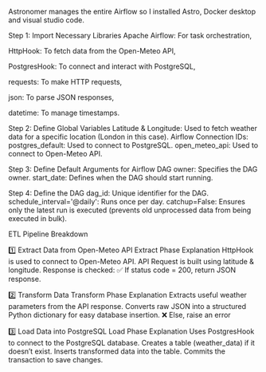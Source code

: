 Astronomer manages the entire Airflow so I installed Astro, Docker desktop and visual studio code.

Step 1: Import Necessary Libraries
Apache Airflow: For task orchestration,

HttpHook: To fetch data from the Open-Meteo API,

PostgresHook: To connect and interact with PostgreSQL,

requests: To make HTTP requests,

json: To parse JSON responses,

datetime: To manage timestamps.

 Step 2: Define Global Variables
Latitude & Longitude: Used to fetch weather data for a specific location (London in this case).
Airflow Connection IDs:
postgres_default: Used to connect to PostgreSQL.
open_meteo_api: Used to connect to Open-Meteo API.

Step 3: Define Default Arguments for Airflow DAG
owner: Specifies the DAG owner.
start_date: Defines when the DAG should start running.

Step 4: Define the DAG
dag_id: Unique identifier for the DAG.
schedule_interval='@daily': Runs once per day.
catchup=False: Ensures only the latest run is executed (prevents old unprocessed data from being executed in bulk).

ETL Pipeline Breakdown

1️⃣ Extract Data from Open-Meteo API
Extract Phase Explanation
HttpHook is used to connect to Open-Meteo API.
API Request is built using latitude & longitude.
Response is checked:
✅ If status code = 200, return JSON response.

2️⃣ Transform Data
 Transform Phase Explanation
Extracts useful weather parameters from the API response.
Converts raw JSON into a structured Python dictionary for easy database insertion.
❌ Else, raise an error

3️⃣ Load Data into PostgreSQL
Load Phase Explanation
Uses PostgresHook to connect to the PostgreSQL database.
Creates a table (weather_data) if it doesn’t exist.
Inserts transformed data into the table.
Commits the transaction to save changes.
